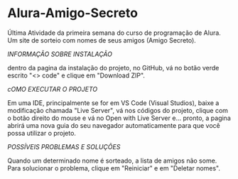 # Alura-Amigo-Secreto
Última Atividade da primeira semana do curso de programação de Alura. Um site de sorteio com nomes de seus amigos (Amigo Secreto).

*INFORMAÇÃO SOBRE INSTALAÇÃO*

dentro da pagina da instalação do projeto, no GitHub, vá no botão verde escrito "<> code" e clique em "Download ZIP".

*cOMO EXECUTAR O PROJETO*

Em uma IDE, principalmente se for em VS Code (Visual Studios), baixe a modificação chamada "Live Server", vá nos códigos do projeto, clique com o botão direito do mouse e vá no Open with Live Server e... pronto, a pagina abrirá uma nova guia do seu navegador automaticamente para que você possa utilizar o projeto.

*POSSÍVEIS PROBLEMAS E SOLUÇÕES*

Quando um determinado nome é sorteado, a lista de amigos não some. Para solucionar o problema, clique em "Reiniciar" e em "Deletar nomes".
